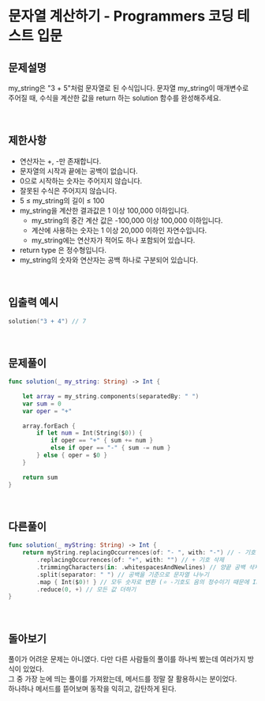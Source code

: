 # 문자열 계산하기 - Programmers 코딩 테스트 입문

## 문제설명
my_string은 "3 + 5"처럼 문자열로 된 수식입니다. 문자열 my_string이 매개변수로 주어질 때, 수식을 계산한 값을 return 하는 solution 함수를 완성해주세요.

<br>

## 제한사항
- 연산자는 +, -만 존재합니다.
- 문자열의 시작과 끝에는 공백이 없습니다.
- 0으로 시작하는 숫자는 주어지지 않습니다.
- 잘못된 수식은 주어지지 않습니다.
- 5 ≤ my_string의 길이 ≤ 100
- my_string을 계산한 결과값은 1 이상 100,000 이하입니다.
    - my_string의 중간 계산 값은 -100,000 이상 100,000 이하입니다.
    - 계산에 사용하는 숫자는 1 이상 20,000 이하인 자연수입니다.
    - my_string에는 연산자가 적어도 하나 포함되어 있습니다.
- return type 은 정수형입니다.
- my_string의 숫자와 연산자는 공백 하나로 구분되어 있습니다.

<br>

## 입출력 예시
~~~swift
solution("3 + 4") // 7
~~~

<br>

## 문제풀이
~~~swift
func solution(_ my_string: String) -> Int {
    
    let array = my_string.components(separatedBy: " ")
    var sum = 0
    var oper = "+"
    
    array.forEach {
        if let num = Int(String($0)) {
            if oper == "+" { sum += num }
            else if oper == "-" { sum -= num }
        } else { oper = $0 }
    }
    
    return sum
}
~~~

<br>

## 다른풀이
~~~swift
func solution(_ myString: String) -> Int {
    return myString.replacingOccurrences(of: "- ", with: "-") // - 기호 오른쪽의 공백제거
        .replacingOccurrences(of: "+", with: "") // + 기호 삭제
        .trimmingCharacters(in: .whitespacesAndNewlines) // 양끝 공백 삭제
        .split(separator: " ") // 공백을 기준으로 문자열 나누기
        .map { Int($0)! } // 모두 숫자로 변환 (⭐️ -기호도 음의 정수이기 때문에 Int 타입으로 변환됨!)
        .reduce(0, +) // 모든 값 더하기
}
~~~

<br>

## 돌아보기
풀이가 어려운 문제는 아니였다. 다만 다른 사람들의 풀이를 하나씩 봤는데 여러가지 방식이 있었다.   
그 중 가장 눈에 띄는 풀이를 가져왔는데, 메서드를 정말 잘 활용하시는 분이었다.   
하나하나 메서드를 뜯어보며 동작을 익히고, 감탄하게 된다.